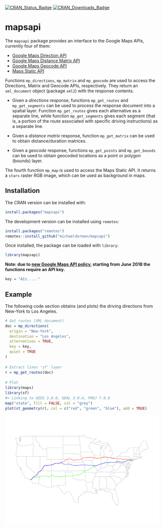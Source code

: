 
<!-- README.md is generated from README.Rmd. Please edit that file -->

[![CRAN\_Status\_Badge](http://www.r-pkg.org/badges/version-ago/mapsapi)](https://cran.r-project.org/package=mapsapi)
[![CRAN\_Downloads\_Badge](http://cranlogs.r-pkg.org/badges/last-month/mapsapi)](https://cran.r-project.org/package=mapsapi)

# mapsapi

The `mapsapi` package provides an interface to the Google Maps APIs,
currently four of
    them:

  - <a href="https://developers.google.com/maps/documentation/directions/" target="_blank">Google
    Maps Direction
    API</a>
  - <a href="https://developers.google.com/maps/documentation/distance-matrix/" target="_blank">Google
    Maps Distance Matrix
    API</a>
  - <a href="https://developers.google.com/maps/documentation/geocoding/" target="_blank">Google
    Maps Geocode
    API</a>
  - <a href="https://developers.google.com/maps/documentation/maps-static/" target="_blank">Maps
    Static API</a>

Functions `mp_directions`, `mp_matrix` and `mp_geocode` are used to
access the Directions, Matrix and Geocode APIs, respectively. They
return an `xml_document` object (package `xml2`) with the response
contents.

  - Given a *directions* response, functions `mp_get_routes` and
    `mp_get_segments` can be used to process the response document into
    a spatial layer. Function `mp_get_routes` gives each alternative as
    a separate line, while function `mp_get_segments` gives each segment
    (that is, a portion of the route associated with specific driving
    instructions) as a separate line.

  - Given a *distance matrix* response, function `mp_get_matrix` can be
    used to obtain distance/duration matrices.

  - Given a *geocode* response, functions `mp_get_points` and
    `mp_get_bounds` can be used to obtain geocoded locations as a point
    or polygon (bounds) layer.

The fourth function `mp_map` is used to access the Maps Static API. It
returns a `stars` raster RGB image, which can be used as background in
maps.

## Installation

The CRAN version can be installed with:

``` r
install.packages("mapsapi")
```

The development version can be installed using `remotes`:

``` r
install.packages("remotes")
remotes::install_github("michaeldorman/mapsapi")
```

Once installed, the package can be loaded with `library`:

``` r
library(mapsapi)
```

**Note: due to [new Google Maps API
policy](https://developers.google.com/maps/billing/important-updates),
starting from June 2018 the functions require an API key.**

``` r
key = "AIz....."
```

## Example

The following code section obtains (and plots) the driving directions
from New-York to Los Angeles.

``` r
# Get routes (XML document)
doc = mp_directions(
  origin = "New-York",
  destination = "Los Angeles",
  alternatives = TRUE,
  key = key, 
  quiet = TRUE
)

# Extract lines 'sf' layer
r = mp_get_routes(doc)

# Plot
library(maps)
library(sf)
#> Linking to GEOS 3.8.0, GDAL 3.0.4, PROJ 7.0.0
map("state", fill = FALSE, col = "grey")
plot(st_geometry(r), col = c("red", "green", "blue"), add = TRUE)
```

![](README-example-1.png)<!-- -->
